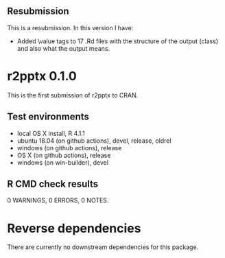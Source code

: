 ## Resubmission

This is a resubmission. In this version I have:

* Added \value tags to 17 .Rd files with the structure of the output (class) and
also what the output means.

# r2pptx 0.1.0

This is the first submission of r2pptx to CRAN.

## Test environments

* local OS X install, R 4.1.1
* ubuntu 18.04 (on github actions), devel, release, oldrel
* windows (on github actions), release
* OS X (on github actions), release
* windows (on win-builder), devel

## R CMD check results

0 WARNINGS, 0 ERRORS, 0 NOTES.

# Reverse dependencies

There are currently no downstream dependencies for this package.
